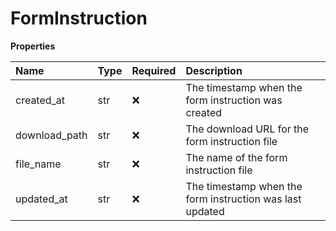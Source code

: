 # FormInstruction

**Properties**

| Name          | Type | Required | Description                                              |
| :------------ | :--- | :------- | :------------------------------------------------------- |
| created_at    | str  | ❌       | The timestamp when the form instruction was created      |
| download_path | str  | ❌       | The download URL for the form instruction file           |
| file_name     | str  | ❌       | The name of the form instruction file                    |
| updated_at    | str  | ❌       | The timestamp when the form instruction was last updated |

<!-- This file was generated by liblab | https://liblab.com/ -->
